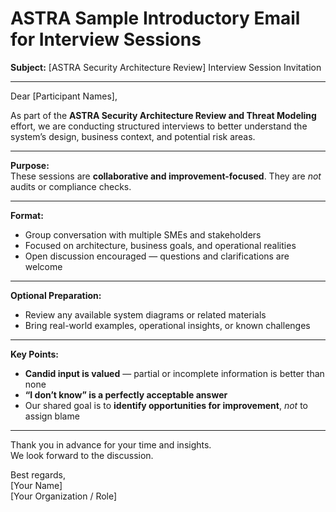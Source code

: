 # ASTRA Sample Introductory Email for Interview Sessions

**Subject:** [ASTRA Security Architecture Review] Interview Session Invitation

---

Dear [Participant Names],

As part of the **ASTRA Security Architecture Review and Threat Modeling** effort, we are conducting structured interviews to better understand the system’s design, business context, and potential risk areas.

---

**Purpose:**  
These sessions are **collaborative and improvement-focused**. They are _not_ audits or compliance checks.

---

**Format:**  
- Group conversation with multiple SMEs and stakeholders
- Focused on architecture, business goals, and operational realities
- Open discussion encouraged — questions and clarifications are welcome

---

**Optional Preparation:**  
- Review any available system diagrams or related materials
- Bring real-world examples, operational insights, or known challenges

---

**Key Points:**  
- **Candid input is valued** — partial or incomplete information is better than none
- **“I don’t know” is a perfectly acceptable answer**
- Our shared goal is to **identify opportunities for improvement**, _not_ to assign blame

---

Thank you in advance for your time and insights.  
We look forward to the discussion.

Best regards,  
[Your Name]  
[Your Organization / Role]
